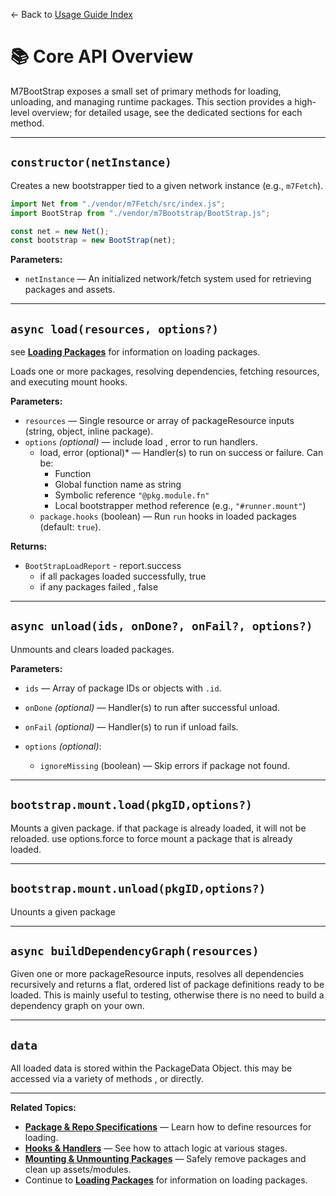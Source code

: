 ← Back to [Usage Guide Index](TOC.md)

# 📚 Core API Overview

M7BootStrap exposes a small set of primary methods for loading, unloading, and managing runtime packages.
This section provides a high-level overview; for detailed usage, see the dedicated sections for each method.

---

## `constructor(netInstance)`

Creates a new bootstrapper tied to a given network instance (e.g., `m7Fetch`).

```js
import Net from "./vendor/m7Fetch/src/index.js";
import BootStrap from "./vendor/m7Bootstrap/BootStrap.js";

const net = new Net();
const bootstrap = new BootStrap(net);
```

**Parameters:**

* `netInstance` — An initialized network/fetch system used for retrieving packages and assets.

---

## `async load(resources, options?)`

see **[Loading Packages](LOADING_PACKAGES.md)** for information on loading packages.

Loads one or more packages, resolving dependencies, fetching resources, and executing mount hooks.

**Parameters:**

* `resources` — Single resource or array of packageResource inputs (string, object, inline package).
* `options` *(optional)* — include load , error to run handlers.
  * load, error (optional)* — Handler(s) to run on success or failure. Can be:
    * Function
    * Global function name as string
    * Symbolic reference `"@pkg.module.fn"`
    * Local bootstrapper method reference (e.g., `"#runner.mount"`)
  * `package.hooks` (boolean) — Run `run` hooks in loaded packages (default: `true`).

**Returns:**

* `BootStrapLoadReport` - report.success
  * if all packages loaded successfully, true
  * if any packages failed , false

---

## `async unload(ids, onDone?, onFail?, options?)`

Unmounts and clears loaded packages.

**Parameters:**

* `ids` — Array of package IDs or objects with `.id`.
* `onDone` *(optional)* — Handler(s) to run after successful unload.
* `onFail` *(optional)* — Handler(s) to run if unload fails.
* `options` *(optional)*:

  * `ignoreMissing` (boolean) — Skip errors if package not found.

---

## `bootstrap.mount.load(pkgID,options?)`

Mounts a given package. if that package is already loaded, it will not be reloaded.
use options.force to force mount a package that is already loaded.

---
## `bootstrap.mount.unload(pkgID,options?)`

Unounts a given package 

---

## `async buildDependencyGraph(resources)`

Given one or more packageResource inputs, resolves all dependencies recursively and returns a flat, ordered list of package definitions ready to be loaded.
This is mainly useful to testing, otherwise there is no need to build a dependency graph on your own.

---


## `data`

All loaded data is stored within the PackageData Object. this may be accessed via a variety of methods , or directly.

---


**Related Topics:**

* **[Package & Repo Specifications](PACKAGE_SPECIFICATIONS.md)** — Learn how to define resources for loading.
* **[Hooks & Handlers](HOOKS_AND_HANDLERS.md)** — See how to attach logic at various stages.
* **[Mounting & Unmounting Packages](MOUNTING.md)** — Safely remove packages and clean up assets/modules.
* Continue to **[Loading Packages](LOADING_PACKAGES.md)** for information on loading packages.